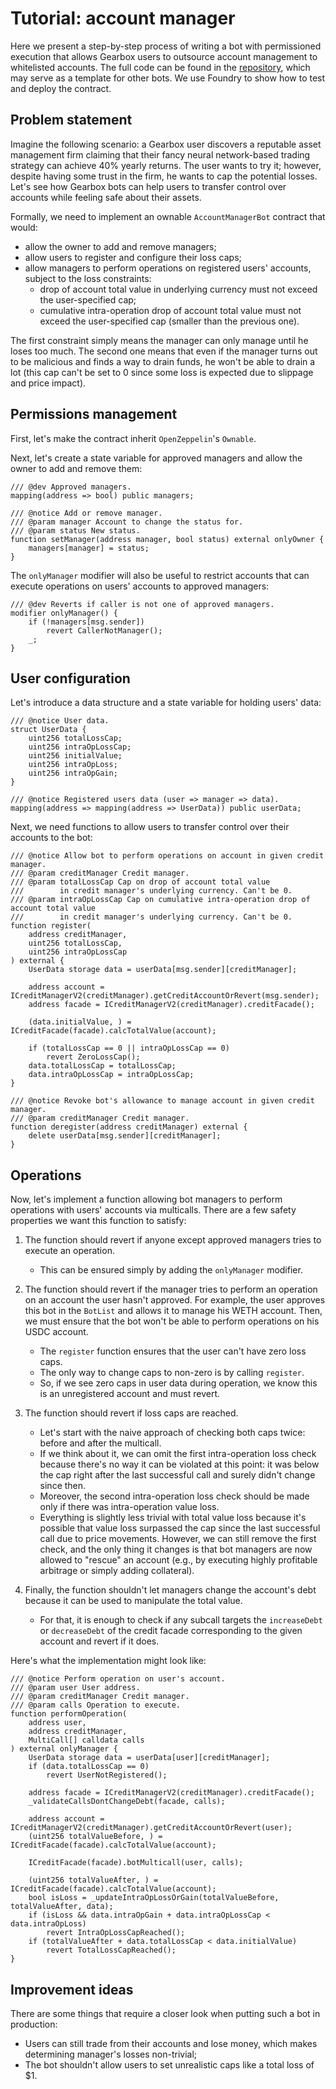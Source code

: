 # Tutorial: account manager

Here we present a step-by-step process of writing a bot with permissioned execution that allows Gearbox users to outsource account management to whitelisted accounts.
The full code can be found in the [repository](https://github.com/Gearbox-protocol/dev-bots-tutorial), which may serve as a template for other bots.
We use Foundry to show how to test and deploy the contract.

## Problem statement

Imagine the following scenario: a Gearbox user discovers a reputable asset management firm claiming that their fancy neural network-based trading strategy can achieve 40% yearly returns.
The user wants to try it; however, despite having some trust in the firm, he wants to cap the potential losses.
Let's see how Gearbox bots can help users to transfer control over accounts while feeling safe about their assets.

Formally, we need to implement an ownable `AccountManagerBot` contract that would:
* allow the owner to add and remove managers;
* allow users to register and configure their loss caps;
* allow managers to perform operations on registered users' accounts, subject to the loss constraints:
    * drop of account total value in underlying currency must not exceed the user-specified cap;
    * cumulative intra-operation drop of account total value must not exceed the user-specified cap (smaller than the previous one).

The first constraint simply means the manager can only manage until he loses too much.
The second one means that even if the manager turns out to be malicious and finds a way to drain funds, he won't be able to drain a lot (this cap can't be set to 0 since some loss is expected due to slippage and price impact).

## Permissions management

First, let's make the contract inherit `OpenZeppelin`'s `Ownable`.

Next, let's create a state variable for approved managers and allow the owner to add and remove them:
```solidity
/// @dev Approved managers.
mapping(address => bool) public managers;

/// @notice Add or remove manager.
/// @param manager Account to change the status for.
/// @param status New status.
function setManager(address manager, bool status) external onlyOwner {
    managers[manager] = status;
}
```

The `onlyManager` modifier will also be useful to restrict accounts that can execute operations on users' accounts to approved managers:
```solidity
/// @dev Reverts if caller is not one of approved managers.
modifier onlyManager() {
    if (!managers[msg.sender])
        revert CallerNotManager();
    _;
}
```

## User configuration

Let's introduce a data structure and a state variable for holding users' data:
```solidity
/// @notice User data.
struct UserData {
    uint256 totalLossCap;
    uint256 intraOpLossCap;
    uint256 initialValue;
    uint256 intraOpLoss;
    uint256 intraOpGain;
}

/// @notice Registered users data (user => manager => data).
mapping(address => mapping(address => UserData)) public userData;
```

Next, we need functions to allow users to transfer control over their accounts to the bot:
```solidity
/// @notice Allow bot to perform operations on account in given credit manager.
/// @param creditManager Credit manager.
/// @param totalLossCap Cap on drop of account total value
///        in credit manager's underlying currency. Can't be 0.
/// @param intraOpLossCap Cap on cumulative intra-operation drop of account total value
///        in credit manager's underlying currency. Can't be 0.
function register(
    address creditManager,
    uint256 totalLossCap,
    uint256 intraOpLossCap
) external {
    UserData storage data = userData[msg.sender][creditManager];

    address account = ICreditManagerV2(creditManager).getCreditAccountOrRevert(msg.sender);
    address facade = ICreditManagerV2(creditManager).creditFacade();

    (data.initialValue, ) = ICreditFacade(facade).calcTotalValue(account);

    if (totalLossCap == 0 || intraOpLossCap == 0)
        revert ZeroLossCap();
    data.totalLossCap = totalLossCap;
    data.intraOpLossCap = intraOpLossCap;
}

/// @notice Revoke bot's allowance to manage account in given credit manager.
/// @param creditManager Credit manager.
function deregister(address creditManager) external {
    delete userData[msg.sender][creditManager];
}
```

## Operations

Now, let's implement a function allowing bot managers to perform operations with users' accounts via multicalls.
There are a few safety properties we want this function to satisfy:

1. The function should revert if anyone except approved managers tries to execute an operation.
    * This can be ensured simply by adding the `onlyManager` modifier.

2. The function should revert if the manager tries to perform an operation on an account the user hasn't approved.
For example, the user approves this bot in the `BotList` and allows it to manage his WETH account.
Then, we must ensure that the bot won't be able to perform operations on his USDC account.
    * The `register` function ensures that the user can't have zero loss caps.
    * The only way to change caps to non-zero is by calling `register`.
    * So, if we see zero caps in user data during operation, we know this is an unregistered account and must revert.

3. The function should revert if loss caps are reached.
    * Let's start with the naive approach of checking both caps twice: before and after the multicall.
    * If we think about it, we can omit the first intra-operation loss check because there's no way it can be violated at this point: it was below the cap right after the last successful call and surely didn't change since then.
    * Moreover, the second intra-operation loss check should be made only if there was intra-operation value loss.
    * Everything is slightly less trivial with total value loss because it's possible that value loss surpassed the cap since the last successful call due to price movements.
    However, we can still remove the first check, and the only thing it changes is that bot managers are now allowed to "rescue" an account (e.g., by executing highly profitable arbitrage or simply adding collateral).

4. Finally, the function shouldn't let managers change the account's debt because it can be used to manipulate the total value.
    * For that, it is enough to check if any subcall targets the `increaseDebt` or `decreaseDebt` of the credit facade corresponding to the given account and revert if it does.

Here's what the implementation might look like:
```solidity
/// @notice Perform operation on user's account.
/// @param user User address.
/// @param creditManager Credit manager.
/// @param calls Operation to execute.
function performOperation(
    address user,
    address creditManager,
    MultiCall[] calldata calls
) external onlyManager {
    UserData storage data = userData[user][creditManager];
    if (data.totalLossCap == 0)
        revert UserNotRegistered();

    address facade = ICreditManagerV2(creditManager).creditFacade();
    _validateCallsDontChangeDebt(facade, calls);

    address account = ICreditManagerV2(creditManager).getCreditAccountOrRevert(user);
    (uint256 totalValueBefore, ) = ICreditFacade(facade).calcTotalValue(account);

    ICreditFacade(facade).botMulticall(user, calls);

    (uint256 totalValueAfter, ) = ICreditFacade(facade).calcTotalValue(account);
    bool isLoss = _updateIntraOpLossOrGain(totalValueBefore, totalValueAfter, data);
    if (isLoss && data.intraOpGain + data.intraOpLossCap < data.intraOpLoss)
        revert IntraOpLossCapReached();
    if (totalValueAfter + data.totalLossCap < data.initialValue)
        revert TotalLossCapReached();
}
```

## Improvement ideas

There are some things that require a closer look when putting such a bot in production:
* Users can still trade from their accounts and lose money, which makes determining manager's losses non-trivial;
* The bot shouldn't allow users to set unrealistic caps like a total loss of $1.
